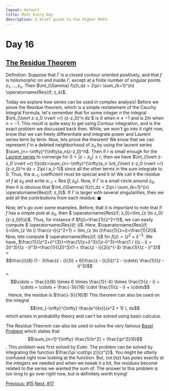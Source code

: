 ```yaml
---
layout: default
title: Math Every Day
description: A brief guide to Fun Higher Math
---
```

# Day 16

## [The Residue Theorem](https://en.wikipedia.org/wiki/Residue_theorem)

Definition: Suppose that $\Gamma$ is a closed contour oriented positively, and that $f$ is holomorphic on and inside $\Gamma$, except at a finite number of singular points $z_1, \dots, z_n$. Then $\int_{\Gamma} f(z)\,dz = 2\pi i \sum_{k=1}^{n} \operatorname{Res}(f; z_k)$.

Today we explore how series can be used in complex analysis! Before we prove the Residue theorem, which is a simple restatement of the Cauchy Integral Formula, let's remember that for some integer $n$ the integral $\int_{\lvert z-z_0 \rvert =r} (z-z_0)^n dz $ is 0 when $n \neq -1$ and is $2\pi i$ when $n =-1$. This result is quite easy to get using Contour integration, and is the exact problem we discussed back then. While, we won't go into it right now, know that we can freely differentiate and integrate power and Laurent series term by term. Now, lets prove the theorem! We know that we can represent $f$ in a deleted neighborhood of $z_0$ by using the laurent series $\sum_{n=-\infty}^{\infty}a_n(z-z_0)^n$. Then if $r$ is small enough for the [Laurent series](https://en.wikipedia.org/wiki/Laurent_series) to converge for $0<\lvert z-z_0 \rvert \leq r$, then we have $\int_{\lvert z-z_0 \rvert =r} f(z)dz=\sum_{n=-\infty}^{\infty}a_n \int_{\lvert z-z_0 \rvert =r} (z-z_0)^n dz = 2\pi i a_{-1}$ since all the other terms in the sum integrate to 0. Thus, the $a_{-1}$, coefficient must be special and it is! We call it the residue of $f$ at $z_0$ and write $a_{-1}=\operatorname{Res}(f; z_0)$. Now, if $\Gamma$ is a small circle around $z_0$, then it is obvious that $\int_{\Gamma} f(z)\,dz = 2\pi i \sum_{k=1}^{n} \operatorname{Res}(f; z_0)$. If $\Gamma$ is larger with several singularities, then we add all the contributions from each residue. $\blacksquare$

Now, let's go over some examples. Before, that it is important to note that if $f$ has a simple pole at $z_0$, then $ \operatorname{Res}(f; z_0)=\lim_{z \to z_0} (z-z_0)f(z)$. Thus, for instance if $f(z)=\frac{1}{z^2+1}$, we can easily compute $ \operatorname{Res}(f; i)$. Here, $\operatorname{Res}(f; i)=\lim_{z \to i} \frac{z-i}{z^2+1} = \lim_{z \to i}\frac{1}{z+i}=\frac{1}{2i}$. Now, lets compute $ \operatorname{Res}(f; i)$ for $f(z)=(z^2+i)^{-3}$.  We have, $\frac{1}{(z^2+i)^{3}}=\frac{1/(z+i)^3}{(z-i)^3}=\frac{1 / ((z - i) + 2i)^3}{(z - i)^3}=\frac{1}{(2i)^3}(1 + \frac{z - i}{2i})^{-3} \frac{1}{(z - i)^3}$ =$$\frac{i}{8} (1 - 3\frac{z - i}{2i} + 6(\frac{z - i}{2i})^2 - \cdots) \frac{1}{(z - i)^3}$$ = $$\cdots + \frac{i}{8} \times 6 \times \frac{1}{-4} \times \frac{1}{z - i} + \cdots = \cdots + \frac{-3i}{16} \cdot \frac{1}{z - i} + \cdots$$. Hence, the residue is $\frac{-3i}{16}$! This theorem can also be used on the integral $$\int_{-\infty}^{\infty} \frac{e^{itx}}{x^2 + 1} \, dx$$ which arises in probability theory and can't be solved using basic calculus.

The Residue Theorem can also be used to solve the very famous [Basel Problem](https://en.wikipedia.org/wiki/Basel_problem) which states that $$\sum_{n=1}^{\infty} \frac{1}{n^2} = \frac{\pi^2}{6}$$. This problem was first solved by Euler. The problem can be solved by integrating the function $\frac{\pi \cot(\pi z)}{z^2}$. You might be utterly confused right now looking at the function. But, $\cot(\pi z)$ has poles exactly at the integers we needed and when we tweak it a bit, the residues become related to the series we wanted the sum of. The answer to this problem is too long to go over right now, but is definitely worth trying!




<div class="day-nav-wrapper">
  <a href="./day15.html" class="day-nav__link">Previous: #15</a>
  <a href="./day17.html" class="day-nav__link">Next: #17</a>
</div>